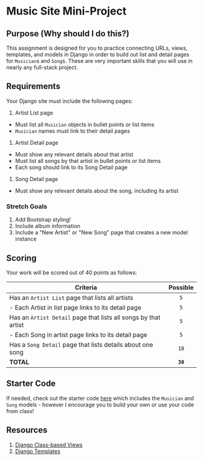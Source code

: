 # Music Site Mini-Project

## Purpose (Why should I do this?)

This assignment is designed for you to practice connecting URLs, views, templates, and models in Django in order to build out list and detail pages for `Musician`s and `Song`s. These are very important skills that you will use in nearly any full-stack project.

## Requirements

Your Django site must include the following pages:

1. Artist List page
  - Must list all `Musician` objects in bullet points or list items
  - `Musician` names must link to their detail pages
1. Artist Detail page
  - Must show any relevant details about that artist
  - Must list all songs by that artist in bullet points or list items
  - Each song should link to its Song Detail page
1. Song Detail page
  - Must show any relevant details about the song, including its artist

### Stretch Goals

1. Add Bootstrap styling!
1. Include album information
1. Include a "New Artist" or "New Song" page that creates a new model instance

## Scoring

Your work will be scored out of 40 points as follows:

| Criteria                                       | Possible  |
| ---------------------------------------------- | :-------: |
| Has an `Artist List` page that lists all artists |    `5`    |
| - Each Artist in list page links to its detail page |   `5`    |
| Has an `Artist Detail` page that lists all songs by that artist |    `5`    |
| - Each Song in artist page links to its detail page |   `5`    |
| Has a `Song Detail` page that lists details about one song |    `10`    |
| **TOTAL**                                  | **`30`** |

## Starter Code

If needed, check out the starter code [here](https://github.com/meredithcat/django-music-site) which includes the `Musician` and `Song` models - however I encourage you to build your own or use your code from class!

## Resources

1. [Django Class-based Views](https://docs.djangoproject.com/en/3.0/topics/class-based-views/)
1. [Django Templates](https://docs.djangoproject.com/en/3.0/topics/templates/)